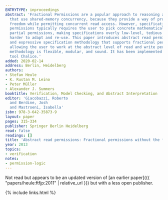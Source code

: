 ```yaml
---
ENTRYTYPE: inproceedings
abstract: 'Fractional Permissions are a popular approach to reasoning about programs
  that use shared-memory concurrency, because they provide a way of proving data race
  freedom while permitting concurrent read access. However, specification using fractional
  permissions typically requires the user to pick concrete mathematical values for
  partial permissions, making specifications overly low-level, tedious to write, and
  harder to adapt and re-use. This paper introduces abstract read permissions: a flexible
  and expressive specification methodology that supports fractional permissions while
  allowing the user to work at the abstract level of read and write permissions. The
  methodology is flexible, modular, and sound. It has been implemented in the verification
  tool Chalice.'
added: 2020-02-14
address: Berlin, Heidelberg
authors:
- Stefan Heule
- K. Rustan M. Leino
- Peter Müller
- Alexander J. Summers
booktitle: Verification, Model Checking, and Abstract Interpretation
editor: 'Giacobazzi, Roberto
  and Berdine, Josh 
  and Mastroeni, Isabella'
isbn: 978-3-642-35873-9
layout: paper
pages: 315-334
publisher: Springer Berlin Heidelberg
read: false
readings: []
title: 'Abstract read permissions: Fractional permissions without the fractions'
year: 2013
topics:
- verification
notes:
- permission-logic
---
```


Not read but appears to be an updated version of
[an earlier paper]({{ "papers/heule:ftfjp:2011" | relative_url }})
but with a less open publisher.

{% include links.html %}
